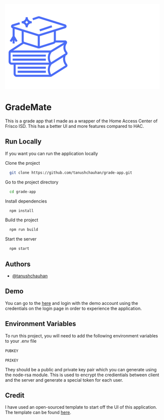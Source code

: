 ![Logo](https://raw.githubusercontent.com/tanushchauhan/grade-app/main/public/grademate_logo.png)

# GradeMate

This is a grade app that I made as a wrapper of the Home Access Center of Frisco ISD. This has a better UI and more features compared to HAC.

## Run Locally

If you want you can run the application locally

Clone the project

```bash
  git clone https://github.com/tanushchauhan/grade-app.git
```

Go to the project directory

```bash
  cd grade-app
```

Install dependencies

```bash
  npm install
```

Build the project

```bash
  npm run build
```

Start the server

```bash
  npm start
```

## Authors

- [@tanushchauhan](https://www.github.com/tanushchauhan)

## Demo

You can go to the [here](https://grademate.tanushchauhan.com/) and login with the demo account using the credentials on the login page in order to experience the application.

## Environment Variables

To run this project, you will need to add the following environment variables to your .env file

`PUBKEY`

`PRIKEY`

They should be a public and private key pair which you can generate using the node-rsa module. This is used to encrypt the credientials between client and the server and generate a special token for each user.

## Credit

I have used an open-sourced template to start off the UI of this application. The template can be found [here](https://github.com/NextJSTemplates/startup-nextjs).
